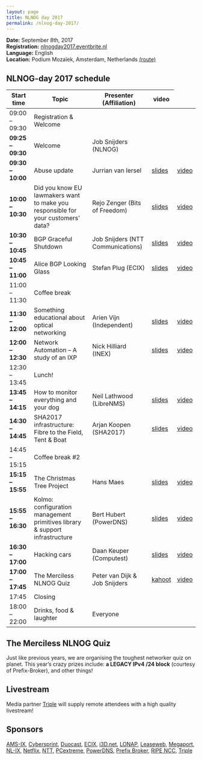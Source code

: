 ```yaml
---
layout: page
title: NLNOG day 2017
permalink: /nlnog-day-2017/
---
```


**Date:** September 8th, 2017  
**Registration:** [nlnogday2017.eventbrite.nl](https://nlnogday2017.eventbrite.nl)  
**Language:** English  
**Location:** Podium Mozaïek, Amsterdam, Netherlands [(route)](http://www.podiummozaiek.nl/contact/bereikbaarheid)

## NLNOG-day 2017 schedule

<table style="width:100%; " class="easy-table easy-table-default " border="0">
<thead>
<tr><th>Start time</th>
<th> Topic</th>
<th> Presenter (Affiliation)</th>
<th> video</th>
</tr>
</thead>
<tbody>
<tr><td>09:00 – 09:30</td>
<td> Registration &amp; Welcome</td>
</tr>

<tr><td><strong>09:25 – 09:30</strong></td>
<td> Welcome</td>
<td> Job Snijders (NLNOG)</td>
<td></td>
</tr>

<tr><td><strong>09:30 – 10:00</strong></td>
<td> Abuse update</td>
<td> Jurrian van Iersel</td>
<td> <a href="/static/nlnogday2017/1_NLNOG_day_2017_Jurrian_van_Iersel_Abuse_update.pdf" target="_blank">slides</a></td>
<td> <a href="https://youtu.be/Mt-KfNQG1oQ" target="_blank">video</a></td>
</tr>

<tr><td><strong>10:00 – 10:30</strong></td>
<td> Did you know EU lawmakers want to make you responsible for your customers' data?</td>
<td> Rejo Zenger (Bits of Freedom)</td>
<td> <a href="/static/nlnogday2017/2_NLNOG_day_2017_Rejo_Zenger_Privacy.pdf" target="_blank">slides</a></td>
<td> <a href="https://youtu.be/ZHOP6WsVF9M" target="_blank">video</a></td>
</tr>

<tr><td><strong>10:30 – 10:45</strong></td>
<td> BGP Graceful Shutdown</td>
<td> Job Snijders (NTT Communications)</td>
<td> <a href="/static/nlnogday2017/3_NLNOG_day_2017_Job_Snijders_BGP_graceful_shutdown.pdf" target="_blank">slides</a></td>
<td> <a href="https://youtu.be/HGGRsJ-gjI4" target="_blank">video</a></td>
</tr>

<tr><td><strong>10:45 – 11:00</strong></td>
<td> Alice BGP Looking Glass</td>
<td> Stefan Plug (ECIX)</td>
<td> <a href="/static/nlnogday2017/4_NLNOG_day_2017_Stefan_Plug_Alice_LG.pdf" target="_blank">slides</a></td>
<td> <a href="https://youtu.be/iDrt8MXS-aY" target="_blank">video</a></td>
</tr>

<tr><td>11:00 – 11:30</td>
<td> Coffee break</td>
</tr>

<tr><td><strong>11:30 – 12:00</strong></td>
<td> Something educational about optical networking</td>
<td> Arien Vijn (Independent)</td>
<td> <a href="/static/nlnogday2017/5_NLNOG_day_2017_Arien_Vijn_Optical.pdf" target="_blank">slides</a></td>
<td> <a href="https://youtu.be/JgPk83QTJx0" target="_blank">video</a></td>
</tr>

<tr><td><strong>12:00 – 12:30</strong></td>
<td> Network Automation – A study of an IXP</td>
<td> Nick Hilliard (INEX)</td>
<td> <a href="/static/nlnogday2017/6_NLNOG_day_2017_Nick_IXP_automation.pdf" target="_blank">slides</a></td>
<td> <a href="https://youtu.be/UAoLASkndaY" target="_blank">video</a></td>
</tr>

<tr><td>12:30 – 13:45</td>
<td> Lunch!</td>
</tr>

<tr><td><strong>13:45 – 14:15</strong></td>
<td> How to monitor everything and your dog</td>
<td> Neil Lathwood (LibreNMS)</td>
<td> <a href="/static/nlnogday2017/7_NLNOG_day_2017_Neil_Lathwood_LibreNMS.pdf" target="_blank">slides</a></td>
<td> <a href="https://youtu.be/6JRzQQ49BSM" target="_blank">video</a></td>
</tr>

<tr><td><strong>14:30 – 14:45</strong></td>
<td> SHA2017 infrastructure: Fibre to the Field, Tent &amp; Boat</td>
<td> Arjan Koopen (SHA2017)</td>
<td> <a href="/static/nlnogday2017/9_NLNOG_day_2017_Arjen_Koopen_SHA2017.pdf" target="_blank">slides</a></td>
<td> <a href="https://youtu.be/I6QPrx4w2Wk" target="_blank">video</a></td>
</tr>

<tr><td>14:45 – 15:15</td>
<td> Coffee break #2</td>
</tr>

<tr><td><strong>15:15 – 15:55</strong></td>
<td> The Christmas Tree Project</td>
<td> Hans Maes</td>
<td> <a href="/static/nlnogday2017/8_NLNOG_day_2017_Hans_Maes_IPv6_Christmas_tree.pdf" target="_blank">slides</a></td>
<td> <a href="https://youtu.be/8Y8gJbAa6GI" target="_blank">video</a></td>
</tr>

<tr><td><strong>15:55 – 16:30</strong></td>
<td> Kolmo: configuration management primitives library &amp; support infrastructure</td>
<td> Bert Hubert (PowerDNS)</td>
<td> <a href="/static/nlnogday2017/10_NLNOG_Day_2017_Bert_Hubert_Kolmo.pdf" target="_blank">slides</a></td>
<td> <a href="https://youtu.be/pb4X-Jjd1yw" target="_blank">video</a></td>
</tr>

<tr><td><strong>16:30 – 17:00</strong></td>
<td> Hacking cars</td>
<td> Daan Keuper (Computest)</td>
<td> <a href="/static/nlnogday2017/11_NLNOG_day_2017_Daan_Car_hacking.pdf" target="_blank">slides</a></td>
<td> <a href="https://youtu.be/rgPMRtc5Kio" target="_blank">video</a></td>
</tr>

<tr><td><strong>17:00 – 17:45 </strong></td>
<td> The Merciless NLNOG Quiz</td>
<td> Peter van Dijk &amp; Job Snijders</td>
<td> <a href="https://play.kahoot.it/#/?quizId=8df5396a-148b-41f6-9880-a5d12f4d6420" target="_blank">kahoot</a> </td>
<td> <a href="https://youtu.be/x8hhuP--QPU" target="_blank">video</a></td>
</tr>

<tr><td>17:45</td>
<td> Closing</td>
</tr>

<tr><td>18:00 – 22:00</td>
<td> Drinks, food &amp; laughter</td>
<td> Everyone</td>
</tr>
</tbody></table>

## The Merciless NLNOG Quiz

Just like previous years, we are organising the toughest networker quiz on planet. This year’s crazy prizes include: **a LEGACY IPv4 /24 block** (courtesy of Prefix-Broker), and other things!

## Livestream

Media partner [Triple](https://www.wearetriple.com/) will supply remote attendees with a high quality livestream!

## Sponsors

[AMS-IX](https://ams-ix.net/), [Cybersprint](https://www.cybersprint.nl/), [Duocast](https://duocast.nl/), [ECIX](https://www.ecix.net/), [i3D.net](http://www.i3d.net/), [LONAP](https://www.lonap.net/), [Leaseweb](https://www.leaseweb.com/), [Megaport](https://www.megaport.com/), [NL-IX](https://www.nl-ix.net/), [Netflix](https://www.netflix.com), [NTT](https://us.ntt.net/), [PCextreme](https://www.pcextreme.com/), [PowerDNS](https://www.powerdns.com/), [Prefix Broker](https://www.prefixbroker.net/), [RIPE NCC](https://www.ripe.net/), [Triple](https://www.wearetriple.com/)

